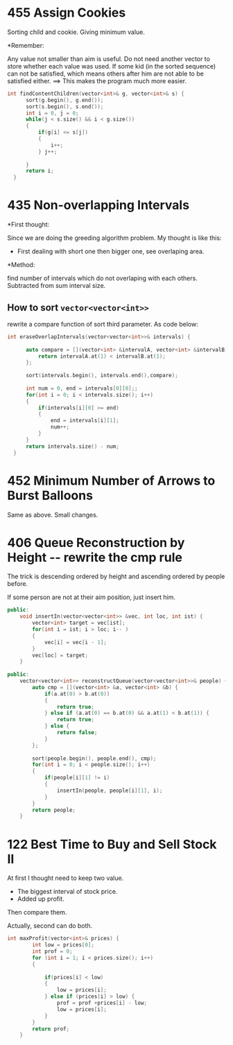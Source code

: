 455 Assign Cookies
===

Sorting child and cookie. Giving minimum value.

*Remember:

  Any value not smaller than aim is useful.
  Do not need another vector to store whether each value was used.
  If some kid (in the sorted sequence) can not be satisfied, which means others after him are not able to be satisfied either. ==> This makes the program much more easier.
  ```cpp
  int findContentChildren(vector<int>& g, vector<int>& s) {
        sort(g.begin(), g.end());
        sort(s.begin(), s.end());
        int i = 0, j = 0;
        while(j < s.size() && i < g.size())
        {
            if(g[i] <= s[j])
            {
                i++;
            } j++;
            
        }
        return i;
    }
  ```
  
  
  435 Non-overlapping Intervals
  ===
  
  *First thought:
  
  Since we are doing the greeding algorithm problem. My thought is like this:
  
  * First dealing with short one then bigger one, see overlaping area.

  *Method:
  
  find number of intervals which do not overlaping with each others. Subtracted from sum interval size.
  
  How to sort ``` vector<vector<int>> ```
  ---
  
  rewrite a compare function of sort third parameter. As code below:
  ```cpp
  int eraseOverlapIntervals(vector<vector<int>>& intervals) {
        
        auto compare = [](vector<int> &intervalA, vector<int> &intervalB){
            return intervalA.at(1) < intervalB.at(1);
        };
        
        sort(intervals.begin(), intervals.end(),compare);
        
        int num = 0, end = intervals[0][0];;
        for(int i = 0; i < intervals.size(); i++)
        {
            if(intervals[i][0] >= end)
            {
                end = intervals[i][1];
                num++;
            }
        }
        return intervals.size() - num;
    }
  ```


452 Minimum Number of Arrows to Burst Balloons
===

Same as above. Small changes.

406 Queue Reconstruction by Height   -- rewrite the cmp rule
===

The trick is descending ordered by height and ascending ordered by people before.

If some person are not at their aim position, just insert him.

```cpp
public:
    void insertIn(vector<vector<int>> &vec, int loc, int ist) {
        vector<int> target = vec[ist];
        for(int i = ist; i > loc; i-- )
        {
            vec[i] = vec[i - 1];
        }
        vec[loc] = target;
    }
    
public:
    vector<vector<int>> reconstructQueue(vector<vector<int>>& people) {
        auto cmp = [](vector<int> &a, vector<int> &b) {
            if(a.at(0) > b.at(0))
            {
                return true;
            } else if (a.at(0) == b.at(0) && a.at(1) < b.at(1)) {
                return true;
            } else {
                return false;
            }
        };
        
        sort(people.begin(), people.end(), cmp);
        for(int i = 0; i < people.size(); i++)
        {
            if(people[i][1] != i)
            {
                insertIn(people, people[i][1], i);
            }
        }
        return people;
    }
```

122 Best Time to Buy and Sell Stock II
===

At first I thought need to keep two value.

* The biggest interval of stock price.
* Added up profit.

Then compare them.

Actually, second can do both.

```cpp
int maxProfit(vector<int>& prices) {
        int low = prices[0];
        int prof = 0;
        for (int i = 1; i < prices.size(); i++)
        {
            
            if(prices[i] < low)
            {
                low = prices[i];
            } else if (prices[i] > low) {
                prof = prof +prices[i] - low;
                low = prices[i];
            }
        }
        return prof;
    }
```


